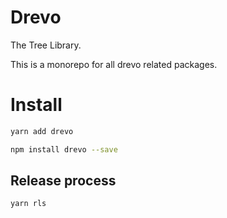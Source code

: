 # Drevo

The Tree Library.

This is a monorepo for all drevo related packages.

# Install

```sh
yarn add drevo
```

```sh
npm install drevo --save
```

## Release process

```sh
yarn rls
```